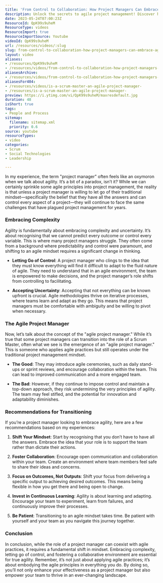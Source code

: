 ```yaml
---
title: 'From Control to Collaboration: How Project Managers Can Embrace Agility and Thrive'
description: Unlock the secrets to agile project management! Discover how to shift your mindset, embrace uncertainty, and empower your team for success.
date: 2023-05-24T07:00:23Z
ResourceId: QpK99s9uheM
ResourceType: videos
ResourceImport: true
ResourceImportSource: Youtube
videoId: QpK99s9uheM
url: /resources/videos/:slug
slug: from-control-to-collaboration-how-project-managers-can-embrace-agility-and-thrive-QpK99s9uheM
layout: video
aliases:
- /resources/QpK99s9uheM
- /resources/videos/from-control-to-collaboration-how-project-managers-can-embrace-agility-and-thrive
aliasesArchive:
- /resources/videos/from-control-to-collaboration-how-project-managers-can-embrace-agility-and-thrive
aliasesFor404:
- /resources/videos/is-a-scrum-master-an-agile-project-manager-
- /resources/is-a-scrum-master-an-agile-project-manager-
preview: https://i.ytimg.com/vi/QpK99s9uheM/maxresdefault.jpg
duration: 48
isShort: true
tags:
- People and Process
sitemap:
  filename: sitemap.xml
  priority: 0.6
source: youtube
resourceTypes:
- video
categories:
- Scrum
- Social Technologies
- Leadership

---
```

In my experience, the term "project manager" often feels like an oxymoron when we talk about agility. It’s a bit of a paradox, isn’t it? While we can certainly sprinkle some agile principles into project management, the reality is that unless a project manager is willing to let go of their traditional mindset—specifically the belief that they have all the answers and can control every aspect of a project—they will continue to face the same challenges that have plagued project management for years.

### Embracing Complexity

Agility is fundamentally about embracing complexity and uncertainty. It’s about recognising that we cannot predict every outcome or control every variable. This is where many project managers struggle. They often come from a background where predictability and control were paramount, and shifting to an agile mindset requires a significant change in thinking.

- **Letting Go of Control**: A project manager who clings to the idea that they must know everything will find it difficult to adapt to the fluid nature of agile. They need to understand that in an agile environment, the team is empowered to make decisions, and the project manager’s role shifts from controlling to facilitating.
  
- **Accepting Uncertainty**: Accepting that not everything can be known upfront is crucial. Agile methodologies thrive on iterative processes, where teams learn and adapt as they go. This means that project managers must be comfortable with ambiguity and be willing to pivot when necessary.

### The Agile Project Manager

Now, let’s talk about the concept of the "agile project manager." While it’s true that some project managers can transition into the role of a Scrum Master, often what we see is the emergence of an "agile project manager." This is someone who applies agile practices but still operates under the traditional project management mindset.

- **The Good**: They may introduce agile ceremonies, such as daily stand-ups or sprint reviews, and encourage collaboration within the team. This can lead to improved communication and a more engaged team.

- **The Bad**: However, if they continue to impose control and maintain a top-down approach, they risk undermining the very principles of agility. The team may feel stifled, and the potential for innovation and adaptability diminishes.

### Recommendations for Transitioning

If you’re a project manager looking to embrace agility, here are a few recommendations based on my experiences:

1. **Shift Your Mindset**: Start by recognising that you don’t have to have all the answers. Embrace the idea that your role is to support the team rather than dictate their actions.

2. **Foster Collaboration**: Encourage open communication and collaboration within your team. Create an environment where team members feel safe to share their ideas and concerns.

3. **Focus on Outcomes, Not Outputs**: Shift your focus from delivering a specific output to achieving desired outcomes. This means being flexible in how you get there and being open to change.

4. **Invest in Continuous Learning**: Agility is about learning and adapting. Encourage your team to experiment, learn from failures, and continuously improve their processes.

5. **Be Patient**: Transitioning to an agile mindset takes time. Be patient with yourself and your team as you navigate this journey together.

### Conclusion

In conclusion, while the role of a project manager can coexist with agile practices, it requires a fundamental shift in mindset. Embracing complexity, letting go of control, and fostering a collaborative environment are essential for true agility. Remember, it’s not just about applying agile practices; it’s about embodying the agile principles in everything you do. By doing so, you’ll not only enhance your effectiveness as a project manager but also empower your team to thrive in an ever-changing landscape.
